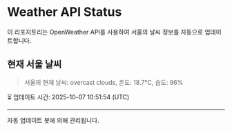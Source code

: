 
# Weather API Status

이 리포지토리는 OpenWeather API를 사용하여 서울의 날씨 정보를 자동으로 업데이트합니다.

## 현재 서울 날씨
> 서울의 현재 날씨: overcast clouds, 온도: 18.7°C, 습도: 96%

⏳ 업데이트 시간: 2025-10-07 10:51:54 (UTC)

---
자동 업데이트 봇에 의해 관리됩니다.
